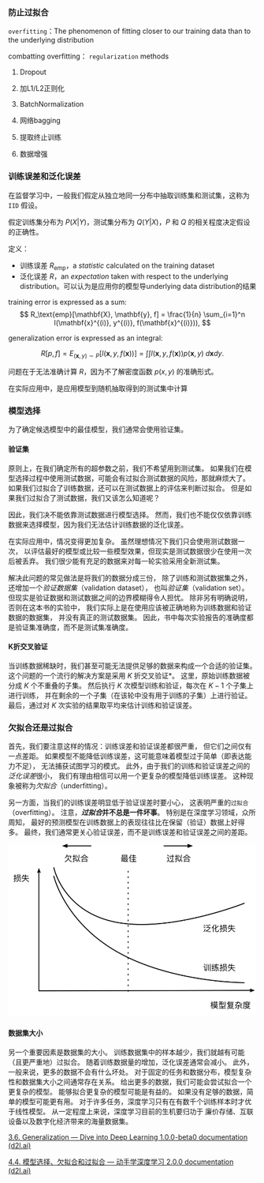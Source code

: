 ### 防止过拟合

`overfitting`：The phenomenon of fitting closer to our training data than to the underlying distribution

combatting overfitting： `regularization` methods

1. Dropout

2. 加L1/L2正则化

3. BatchNormalization

4. 网络bagging

5. 提取终止训练

6. 数据增强

### 训练误差和泛化误差

在监督学习中，一般我们假定从独立地同一分布中抽取训练集和测试集，这称为 `IID` 假设。

假定训练集分布为 $P(X|Y)$，测试集分布为 $Q(Y|X)$，$P$ 和 $Q$ 的相关程度决定假设的正确性。

定义：

- 训练误差 $R_\text{emp}$，a *statistic* calculated on the training dataset
- 泛化误差 $R$，an *expectation* taken with respect to the underlying distribution。可以认为是应用你的模型导underlying data distribution的结果

training error is expressed as a sum:
$$
R_\text{emp}[\mathbf{X}, \mathbf{y}, f] = \frac{1}{n} \sum_{i=1}^n l(\mathbf{x}^{(i)}, y^{(i)}, f(\mathbf{x}^{(i)})),
$$

generalization error is expressed as an integral:

$$
R[p, f] = E_{(\mathbf{x}, y) \sim P} [l(\mathbf{x}, y, f(\mathbf{x}))] =
\int \int l(\mathbf{x}, y, f(\mathbf{x})) p(\mathbf{x}, y) \;d\mathbf{x} dy.
$$

问题在于无法准确计算 $R$，因为不了解密度函数 $p(x,y)$ 的准确形式。

在实际应用中，是应用模型到随机抽取得到的测试集中计算

### 模型选择

 为了确定候选模型中的最佳模型，我们通常会使用验证集。

#### 验证集

原则上，在我们确定所有的超参数之前，我们不希望用到测试集。 如果我们在模型选择过程中使用测试数据，可能会有过拟合测试数据的风险，那就麻烦大了。 如果我们过拟合了训练数据，还可以在测试数据上的评估来判断过拟合。 但是如果我们过拟合了测试数据，我们又该怎么知道呢？

因此，我们决不能依靠测试数据进行模型选择。 然而，我们也不能仅仅依靠训练数据来选择模型，因为我们无法估计训练数据的泛化误差。

在实际应用中，情况变得更加复杂。 虽然理想情况下我们只会使用测试数据一次， 以评估最好的模型或比较一些模型效果，但现实是测试数据很少在使用一次后被丢弃。 我们很少能有充足的数据来对每一轮实验采用全新测试集。

解决此问题的常见做法是将我们的数据分成三份， 除了训练和测试数据集之外，还增加一个*验证数据集*（validation dataset）， 也叫*验证集*（validation set）。 但现实是验证数据和测试数据之间的边界模糊得令人担忧。 除非另有明确说明，否则在这本书的实验中， 我们实际上是在使用应该被正确地称为训练数据和验证数据的数据集， 并没有真正的测试数据集。 因此，书中每次实验报告的准确度都是验证集准确度，而不是测试集准确度。

#### K折交叉验证

当训练数据稀缺时，我们甚至可能无法提供足够的数据来构成一个合适的验证集。 这个问题的一个流行的解决方案是采用 $K$ 折交叉验证*。 这里，原始训练数据被分成 $K$ 个不重叠的子集。 然后执行 $K$ 次模型训练和验证，每次在 $K-1$ 个子集上进行训练， 并在剩余的一个子集（在该轮中没有用于训练的子集）上进行验证。 最后，通过对 $K$ 次实验的结果取平均来估计训练和验证误差。

### 欠拟合还是过拟合

 首先，我们要注意这样的情况：训练误差和验证误差都很严重， 但它们之间仅有一点差距。 如果模型不能降低训练误差，这可能意味着模型过于简单（即表达能力不足）， 无法捕获试图学习的模式。 此外，由于我们的训练和验证误差之间的*泛化误差*很小， 我们有理由相信可以用一个更复杂的模型降低训练误差。 这种现象被称为*欠拟合*（underfitting）。

另一方面，当我们的训练误差明显低于验证误差时要小心， 这表明严重的`过拟合`（overfitting）。 注意，***过拟合*并不总是一件坏事**。 特别是在深度学习领域，众所周知， 最好的预测模型在训练数据上的表现往往比在保留（验证）数据上好得多。 最终，我们通常更关心验证误差，而不是训练误差和验证误差之间的差距。

![capacity-vs-error](./imags/capacity-vs-error.svg)

#### 数据集大小

另一个重要因素是数据集的大小。 训练数据集中的样本越少，我们就越有可能（且更严重地）过拟合。 随着训练数据量的增加，泛化误差通常会减小。 此外，一般来说，更多的数据不会有什么坏处。 对于固定的任务和数据分布，模型复杂性和数据集大小之间通常存在关系。 给出更多的数据，我们可能会尝试拟合一个更复杂的模型。 能够拟合更复杂的模型可能是有益的。 如果没有足够的数据，简单的模型可能更有用。 对于许多任务，深度学习只有在有数千个训练样本时才优于线性模型。 从一定程度上来说，深度学习目前的生机要归功于 廉价存储、互联设备以及数字化经济带来的海量数据集。



[3.6. Generalization — Dive into Deep Learning 1.0.0-beta0 documentation (d2l.ai)](https://d2l.ai/chapter_linear-regression/generalization.html)

[4.4. 模型选择、欠拟合和过拟合 — 动手学深度学习 2.0.0 documentation (d2l.ai)](https://zh.d2l.ai/chapter_multilayer-perceptrons/underfit-overfit.html)